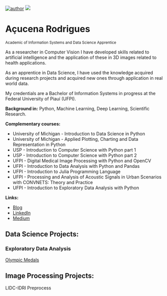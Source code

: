 [![author](https://img.shields.io/badge/author-acucenarodrigues1998-red.svg)](https://www.linkedin.com/in/a%C3%A7ucena-rodrigues-919834128/) [![](https://img.shields.io/badge/python-3.7+-blue.svg)](https://www.python.org/downloads/release/python-365/)

# Açucena Rodrigues
<sub>Academic of Information Systems and Data Science Apprentice</sub>

As a researcher in Computer Vision I have developed skills related to artificial intelligence and the application of these in 3D images related to health applications. 

As an apprentice in Data Science, I have used the knowledge acquired during research projects and acquired new ones through application in real world data.

My credentials are a Bachelor of Information Systems in progress at the Federal University of Piauí (UFPI).

**Background in:** Python, Machine Learning, Deep Learning, Scientific Research.

**Complementary courses:**
* University of Michigan - Introduction to Data Science in Python
* University of Michigan - Applied Plotting, Charting and Data Representation in Python
* USP - Introduction to Computer Science with Python part 1
* USP - Introduction to Computer Science with Python part 2
* UFPI - Digital Medical Image Processing with Python and OpenCV
* UFPI - Introduction to Data Analysis with Python and Pandas
* UFPI - Introduction to Julia Programming Language
* UFPI - Processing and Analysis of Acoustic Signals in Urban Scenarios with CONVNETS: Theory and Practice
* UFPI - Introduction to Exploratory Data Analysis with Python

**Links:**
* [Blog](https://medium.com/ds-com-caf%C3%A9)
* [LinkedIn](https://www.linkedin.com/in/a%C3%A7ucena-rodrigues-919834128/)
* [Medium](https://medium.com/@acucenarodrigues1998)

## Data Science Projects:
### Exploratory Data Analysis
[Olympic Medals](https://github.com/acucenarodrigues1998/AnaliseExploratoriadeDados/blob/master/MedalhasOlimpicas.ipynb)

## Image Processing Projects:
LIDC-IDRI Preprocess
